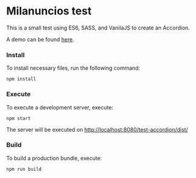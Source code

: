 # Milanuncios test
This is a small test using ES6, SASS, and VanilaJS to create an Accordion.

A demo can be found [here](https://lordfido.github.io/test-accordion/dist/).

### Install
To install necessary files, run the following command:
```
npm install
```

### Execute
To execute a development server, execute:
```
npm start
```

The server will be executed on [http://localhost:8080/test-accordion/dist/](http://localhost:8080/test-accordion/dist/)

### Build
To build a production bundle, execute:
```
npm run build
```